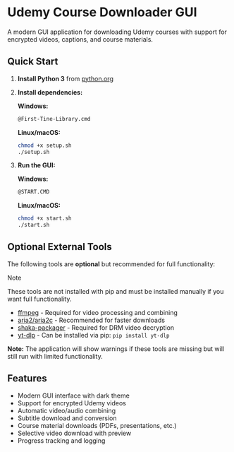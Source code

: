 
# Udemy Course Downloader GUI

A modern GUI application for downloading Udemy courses with support for encrypted videos, captions, and course materials.

## Quick Start

1. **Install Python 3** from [python.org](https://python.org/)
2. **Install dependencies:**

   **Windows:**
   ```bash
   @First-Tine-Library.cmd
   ```

   **Linux/macOS:**
   ```bash
   chmod +x setup.sh
   ./setup.sh
   ```
3. **Run the GUI:**

   **Windows:**
   ```bash
   @START.CMD
   ```

   **Linux/macOS:**
   ```bash
   chmod +x start.sh
   ./start.sh
   ```

## Optional External Tools

The following tools are **optional** but recommended for full functionality:

> [!NOTE]  
> These tools are not installed with pip and must be installed manually if you want full functionality.

-   [ffmpeg](https://www.ffmpeg.org/) - Required for video processing and combining
-   [aria2/aria2c](https://github.com/aria2/aria2/) - Recommended for faster downloads
-   [shaka-packager](https://github.com/shaka-project/shaka-packager/releases/latest) - Required for DRM video decryption
-   [yt-dlp](https://github.com/yt-dlp/yt-dlp/) - Can be installed via pip: `pip install yt-dlp`

**Note:** The application will show warnings if these tools are missing but will still run with limited functionality.

## Features

- Modern GUI interface with dark theme
- Support for encrypted Udemy videos
- Automatic video/audio combining
- Subtitle download and conversion
- Course material downloads (PDFs, presentations, etc.)
- Selective video download with preview
- Progress tracking and logging